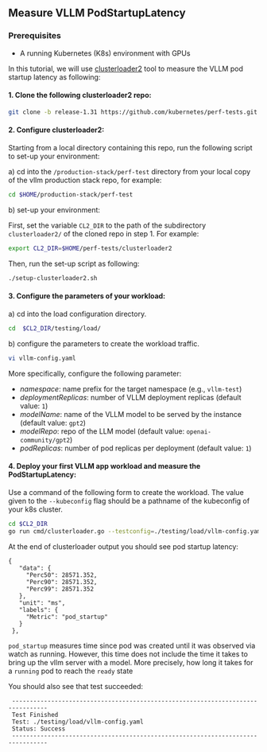 ## Measure VLLM PodStartupLatency

### Prerequisites
- A running Kubernetes (K8s) environment with GPUs


In this tutorial, we will use [clusterloader2](https://github.com/kubernetes/perf-tests/tree/master/clusterloader2) tool to measure the VLLM pod startup latency as following:

#### 1. Clone the following clusterloader2 repo:

   ```bash 
   git clone -b release-1.31 https://github.com/kubernetes/perf-tests.git
   ```

#### 2. Configure clusterloader2:

   Starting from a local directory containing this repo, run the following script to set-up your environment:

   a) cd into the `/production-stack/perf-test` directory from your local copy of the vllm production stack repo, for example:

   ```bash 
   cd $HOME/production-stack/perf-test
   ```

   b) set-up your environment:

   First, set the variable `CL2_DIR` to the path of the subdirectory `clusterloader2/` of the cloned repo in step 1. For example: 

   ```bash 
   export CL2_DIR=$HOME/perf-tests/clusterloader2
   ```

   Then, run the set-up script as following:
   ```bash 
   ./setup-clusterloader2.sh
   ```

#### 3. Configure the parameters of your workload:  

   a) cd into the load configuration directory.

   ```bash 
   cd  $CL2_DIR/testing/load/
   ```
  
   b) configure the parameters to create the workload traffic.
   
   ```bash 
   vi vllm-config.yaml
   ``` 

   More specifically, configure the following parameter: 

   - *namespace*: name prefix for the target namespace (e.g., `vllm-test`)
   - *deploymentReplicas*: number of VLLM deployment replicas (default value: `1`)
   - *modelName*: name of the VLLM model to be served by the instance (default value: `gpt2`)
   - *modelRepo*: repo of the LLM model (default value: `openai-community/gpt2`)
   - *podReplicas*: number of pod replicas per deployment (default value: `1`)

   
#### 4. Deploy your first VLLM app workload and measure the PodStartupLatency:

   Use a command of the following form to create the workload. The value given to the `--kubeconfig` flag should be a pathname of the kubeconfig of your k8s cluster.

   ```bash
   cd $CL2_DIR
   go run cmd/clusterloader.go --testconfig=./testing/load/vllm-config.yaml --kubeconfig=${KUBECONFIG:-$HOME/.kube/config} --provider=local --v=2
   ```

   At the end of clusterloader output you should see pod startup latency:

   ```console
   {
      "data": {
        "Perc50": 28571.352,
        "Perc90": 28571.352,
        "Perc99": 28571.352
      },
      "unit": "ms",
      "labels": {
        "Metric": "pod_startup"
      }
    },
   ```

   `pod_startup` measures time since pod was created until it was observed via watch as running. However, this time does not include the time it takes to bring up the vllm server with a model. More precisely, how long it takes for a `running` pod to reach the `ready` state

   You should also see that test succeeded:

   ```console
    --------------------------------------------------------------------------------
    Test Finished
    Test: ./testing/load/vllm-config.yaml
    Status: Success
    --------------------------------------------------------------------------------
   ```

